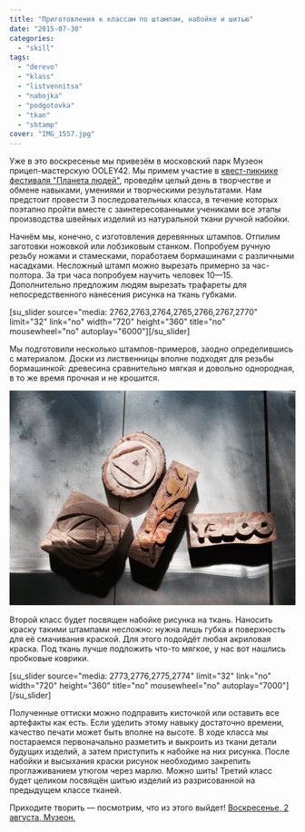 ```yaml
---
title: "Приготовления к классам по штампам, набойке и шитью"
date: "2015-07-30"
categories:
  - "skill"
tags:
  - "derevo"
  - "klass"
  - "listvennitsa"
  - "nabojka"
  - "podgotovka"
  - "tkan"
  - "shtamp"
cover: "IMG_1557.jpg"
---
```


Уже в это воскресенье мы привезём в московский парк Музеон прицеп-мастерскую OOLEY42. Мы примем участие в [квест-пикнике фестиваля "Планета людей"](http://ooley.ru/events/ooley42-na-kvest-piknike-festivalya-planeta-lyudej-v-muzeone/), проведём целый день в творчестве и обмене навыками, умениями и творческими результатами. Нам предстоит провести 3 последовательных класса, в течение которых поэтапно пройти вместе с заинтересованными учениками все этапы производства швейных изделий из натуральной ткани ручной набойки.

Начнём мы, конечно, с изготовления деревянных штампов. Отпилим заготовки ножовкой или лобзиковым станком. Попробуем ручную резьбу ножами и стамесками, поработаем бормашинами с различными насадками. Несложный штамп можно вырезать примерно за час-полтора. За три часа попробуем научить человек 10—15. Дополнительно предложим людям вырезать трафареты для непосредственного нанесения рисунка на ткань губками.

\[su_slider source="media: 2762,2763,2764,2765,2766,2767,2770" limit="32" link="no" width="720" height="360" title="no" mousewheel="no" autoplay="6000"\]\[/su_slider\]

Мы подготовили несколько штампов-примеров, заодно определившись с материалом. Доски из лиственницы вполне подходят для резьбы бормашинкой: древесина сравнительно мягкая и довольно однородная, в то же время прочная и не крошится.

![IMG_1559](./images/IMG_1559.jpg)

Второй класс будет посвящен набойке рисунка на ткань. Наносить краску такими штампами несложно: нужна лишь губка и поверхность для её смачивания краской. Для этого подойдёт любая акриловая краска. Под ткань лучше подложить что-то мягкое, у нас вот нашлись пробковые коврики.

\[su_slider source="media: 2773,2776,2775,2774" limit="32" link="no" width="720" height="360" title="no" mousewheel="no" autoplay="7000"\]\[/su_slider\]

Полученные оттиски можно подправить кисточкой или оставить все артефакты как есть. Если уделить этому навыку достаточно времени, качество печати может быть вполне на высоте. В ходе класса мы постараемся первоначально разметить и выкроить из ткани детали будущих изделий, а затем приступить к набойке на них рисунка. После набойки и высыхания краски рисунок необходимо закрепить проглаживанием утюгом через марлю. Можно шить! Третий класс будет целиком посвящён шитью изделий из разрисованной на предыдущем классе тканей.

Приходите творить — посмотрим, что из этого выйдет! [Воскресенье, 2 августа, Музеон.](http://ooley.ru/events/ooley42-na-kvest-piknike-festivalya-planeta-lyudej-v-muzeone/)
